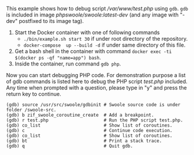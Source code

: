 This example shows how to debug script _/var/www/test.php_ using `gdb`. `gdb` is included in image
_phpswoole/swoole:latest-dev_ (and any image with "-dev" postfixed to its image tag).

1. Start the Docker container with one of following commands
    * `./bin/example.sh start 30` if under root directory of the repository.
    * `docker-compose  up --build -d` if under same directory of this file.
2. Get a bash shell in the container with command `docker exec -ti $(docker ps -qf "name=app") bash`.
3. Inside the container, run command `gdb php`.

Now you can start debugging PHP code. For demonstration purpose a list of gdb commands is listed here to debug the PHP
script _test.php_ included. Any time when prompted with a question, please type in "y" and press the return key to
continue.

```text
(gdb) source /usr/src/swoole/gdbinit # Swoole source code is under folder /swoole-src.
(gdb) b zif_swoole_coroutine_create  # Add a breakpoint.
(gdb) r test.php                     # Run the PHP script test.php.
(gdb) co_list                        # Show list of coroutines.
(gdb) c                              # Continue code execution.
(gdb) co_list                        # Show list of coroutines.
(gdb) bt                             # Print a stack trace.
(gdb) q                              # Quit gdb.
```
